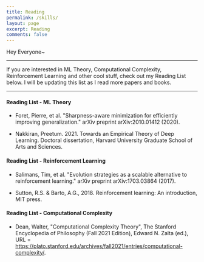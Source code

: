 ```yaml
---
title: Reading
permalink: /skills/
layout: page
excerpt: Reading
comments: false
---
```

Hey Everyone~
<hr>
If you are interested in ML Theory, Computational Complexity, Reinforcement Learning and other cool stuff, check out my Reading List below. I will be updating this list as I read more papers and books.
<hr>

#### Reading List - ML Theory

* Foret, Pierre, et al. "Sharpness-aware minimization for efficiently improving generalization." arXiv preprint arXiv:2010.01412 (2020).

* Nakkiran, Preetum. 2021. Towards an Empirical Theory of Deep Learning. Doctoral dissertation, Harvard University Graduate School of Arts and Sciences.

#### Reading List - Reinforcement Learning

* Salimans, Tim, et al. "Evolution strategies as a scalable alternative to reinforcement learning." arXiv preprint arXiv:1703.03864 (2017).

* Sutton, R.S. & Barto, A.G., 2018. Reinforcement learning: An introduction, MIT press.


#### Reading List - Computational Complexity

* Dean, Walter, "Computational Complexity Theory", The Stanford Encyclopedia of Philosophy (Fall 2021 Edition), Edward N. Zalta (ed.), URL = <https://plato.stanford.edu/archives/fall2021/entries/computational-complexity/>.



